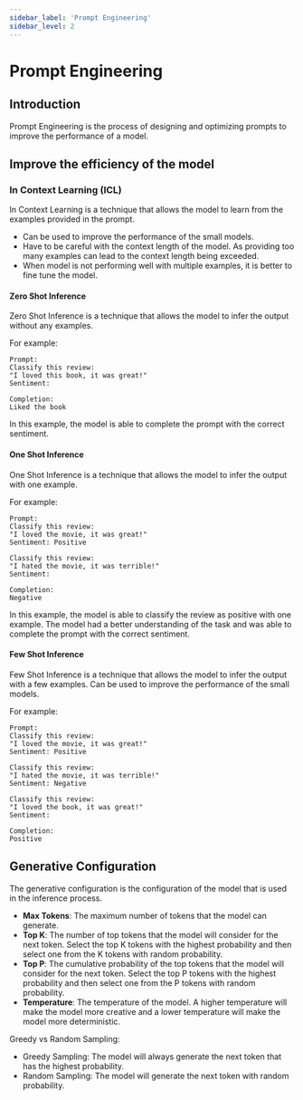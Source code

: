 ```yaml
---
sidebar_label: 'Prompt Engineering'
sidebar_level: 2
---
```


# Prompt Engineering

## Introduction

Prompt Engineering is the process of designing and optimizing prompts to improve the performance of a model.

## Improve the efficiency of the model

### In Context Learning (ICL)

In Context Learning is a technique that allows the model to learn from the examples provided in the prompt.

- Can be used to improve the performance of the small models.
- Have to be careful with the context length of the model. As providing too many examples can lead to the context length
  being exceeded.
- When model is not performing well with multiple examples, it is better to fine tune the model.

#### Zero Shot Inference

Zero Shot Inference is a technique that allows the model to infer the output without any examples.

For example:

```text
Prompt:
Classify this review:
"I loved this book, it was great!"
Sentiment:

Completion:
Liked the book
```

In this example, the model is able to complete the prompt with the correct sentiment.

#### One Shot Inference

One Shot Inference is a technique that allows the model to infer the output with one example.

For example:

```text
Prompt:
Classify this review:
"I loved the movie, it was great!"
Sentiment: Positive

Classify this review:
"I hated the movie, it was terrible!"
Sentiment:

Completion:
Negative
```

In this example, the model is able to classify the review as positive with one example. The model had a better
understanding of the task and was able to complete the prompt with the correct sentiment.

#### Few Shot Inference

Few Shot Inference is a technique that allows the model to infer the output with a few examples. Can be used to
improve the performance of the small models.

For example:

```text
Prompt:
Classify this review:
"I loved the movie, it was great!"
Sentiment: Positive

Classify this review:
"I hated the movie, it was terrible!"
Sentiment: Negative

Classify this review:
"I loved the book, it was great!"
Sentiment:

Completion:
Positive
```

## Generative Configuration

The generative configuration is the configuration of the model that is used in the inference process.

- **Max Tokens**: The maximum number of tokens that the model can generate.
- **Top K**: The number of top tokens that the model will consider for the next token. Select the top K tokens with the
  highest probability and then select one from the K tokens with random probability.
- **Top P**: The cumulative probability of the top tokens that the model will consider for the next token. Select the
  top P tokens with the highest probability and then select one from the P tokens with random probability.
- **Temperature**: The temperature of the model. A higher temperature will make the model more creative and a lower
  temperature will make the model more deterministic.

Greedy vs Random Sampling:

- Greedy Sampling: The model will always generate the next token that has the highest probability.
- Random Sampling: The model will generate the next token with random probability.
